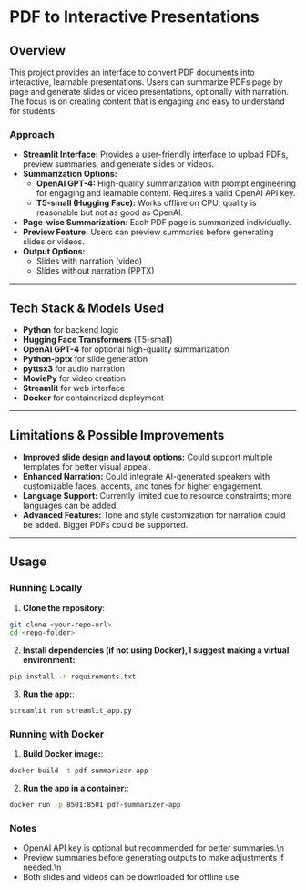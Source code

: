 # PDF to Interactive Presentations

## Overview

This project provides an interface to convert PDF documents into interactive, learnable presentations. Users can summarize PDFs page by page and generate slides or video presentations, optionally with narration. The focus is on creating content that is engaging and easy to understand for students.

### Approach

- **Streamlit Interface:** Provides a user-friendly interface to upload PDFs, preview summaries, and generate slides or videos.
- **Summarization Options:**
  - **OpenAI GPT-4:** High-quality summarization with prompt engineering for engaging and learnable content. Requires a valid OpenAI API key.
  - **T5-small (Hugging Face):** Works offline on CPU; quality is reasonable but not as good as OpenAI.
- **Page-wise Summarization:** Each PDF page is summarized individually.
- **Preview Feature:** Users can preview summaries before generating slides or videos.
- **Output Options:** 
  - Slides with narration (video)
  - Slides without narration (PPTX)

---

## Tech Stack & Models Used

- **Python** for backend logic
- **Hugging Face Transformers** (T5-small)
- **OpenAI GPT-4** for optional high-quality summarization
- **Python-pptx** for slide generation
- **pyttsx3** for audio narration
- **MoviePy** for video creation
- **Streamlit** for web interface
- **Docker** for containerized deployment

---

## Limitations & Possible Improvements

- **Improved slide design and layout options:** Could support multiple templates for better visual appeal.
- **Enhanced Narration:** Could integrate AI-generated speakers with customizable faces, accents, and tones for higher engagement.
- **Language Support:** Currently limited due to resource constraints; more languages can be added.
- **Advanced Features:** Tone and style customization for narration could be added. Bigger PDFs could be supported.

---

## Usage

### Running Locally

1. **Clone the repository**:

```bash
git clone <your-repo-url>
cd <repo-folder>
```

2. **Install dependencies (if not using Docker), I suggest making a virtual environment:**:

```bash
pip install -r requirements.txt
```

3. **Run the app:**:

```bash
streamlit run streamlit_app.py
```

### Running with Docker

1. **Build Docker image:**:

```bash
docker build -t pdf-summarizer-app
```

2. **Run the app in a container:**:

```bash
docker run -p 8501:8501 pdf-summarizer-app
```

### Notes

- OpenAI API key is optional but recommended for better summaries.\n
- Preview summaries before generating outputs to make adjustments if needed.\n
- Both slides and videos can be downloaded for offline use.


